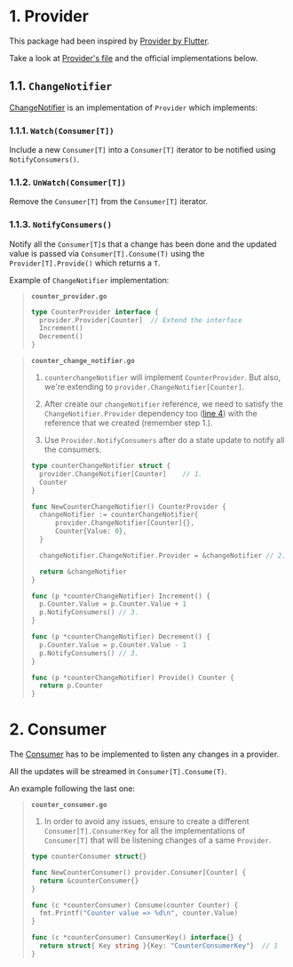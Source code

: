 # 1. Provider

This package had been inspired by [Provider by Flutter](https://pub.dev/packages/provider).

Take a look at [Provider's file](/pkg/provider/provider.go) and the official implementations below.

## 1.1. `ChangeNotifier`

[ChangeNotifier](/pkg/provider/change_notifier.go) is an implementation of `Provider` which implements:

### 1.1.1. `Watch(Consumer[T])`

Include a new `Consumer[T]` into a `Consumer[T]` iterator to be notified using `NotifyConsumers()`.

###  1.1.2. `UnWatch(Consumer[T])`

Remove the `Consumer[T]` from the `Consumer[T]` iterator.

###  1.1.3. `NotifyConsumers()`

Notify all the `Consumer[T]`s that a change has been done and the updated value is passed via `Consumer[T].Consume(T)` using the `Provider[T].Provide()` which returns a `T`.

Example of `ChangeNotifier` implementation:

> **`counter_provider.go`**
>```go
> type CounterProvider interface {
> 	provider.Provider[Counter]  // Extend the interface
> 	Increment()
> 	Decrement()
> }
>```
>

> **`counter_change_notifier.go`**
>
> 1. `counterchangeNotifier` will implement `CounterProvider`. But also, we're
> extending to `provider.ChangeNotifier[Counter]`.
>
> 2. After create our `changeNotifier` reference, we need to satisfy the `ChangeNotifier.Provider` dependency too ([line 4](/pkg/provider/change_notifier.go)) with the reference that we created (remember step 1.).
>
> 3. Use `Provider.NotifyConsumers` after do a state update to notify all the consumers.
>  
> ```go
> type counterChangeNotifier struct {
> 	provider.ChangeNotifier[Counter]    // 1.
> 	Counter
> }
>
> func NewCounterChangeNotifier() CounterProvider {
> 	changeNotifier := counterChangeNotifier{
> 		provider.ChangeNotifier[Counter]{},
> 		Counter{Value: 0},
> 	}
> 
> 	changeNotifier.ChangeNotifier.Provider = &changeNotifier // 2.
> 
> 	return &changeNotifier
> }
> 
> func (p *counterChangeNotifier) Increment() {
> 	p.Counter.Value = p.Counter.Value + 1
> 	p.NotifyConsumers() // 3.
> }
> 
> func (p *counterChangeNotifier) Decrement() {
> 	p.Counter.Value = p.Counter.Value - 1
> 	p.NotifyConsumers() // 3.
> }
> 
> func (p *counterChangeNotifier) Provide() Counter {
> 	return p.Counter
> } 
> ```

# 2. Consumer

The [Consumer](/pkg/consumer/consumer.go) has to be implemented to listen any changes in a provider.

All the updates will be streamed in `Consumer[T].Consume(T)`.

An example following the last one:

> **`counter_consumer.go`**
>
> 1. In order to avoid any issues, ensure to create a different `Consumer[T].ConsumerKey` for all the implementations of `Consumer[T]` that will be listening changes of a same `Provider`.
> 
> ```go
> type counterConsumer struct{}
> 
> func NewCounterConsumer() provider.Consumer[Counter] {
> 	return &counterConsumer{}
> }
> 
> func (c *counterConsumer) Consume(counter Counter) {
> 	fmt.Printf("Counter value => %d\n", counter.Value)
> }
> 
> func (c *counterConsumer) ConsumerKey() interface{} {
> 	return struct{ Key string }{Key: "CounterConsumerKey"}  // 1
> }
> ```  
